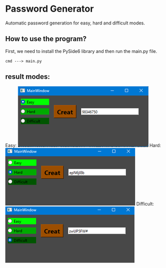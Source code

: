 # Password Generator
Automatic password generation for easy, hard and difficult modes.

## How to use the program?

First, we need to install the PySide6 library and then run the main.py file.

```
cmd ---> main.py
```

## result modes:
Easy:
![](https://github.com/Moein-Moatali-2006/Pylearn7/blob/main/GUI/Assignment%2019/Password%20Generator/picture/result1.png)
Hard:
![](https://github.com/Moein-Moatali-2006/Pylearn7/blob/main/GUI/Assignment%2019/Password%20Generator/picture/result2.png)
Difficult:
![](https://github.com/Moein-Moatali-2006/Pylearn7/blob/main/GUI/Assignment%2019/Password%20Generator/picture/result3.png)